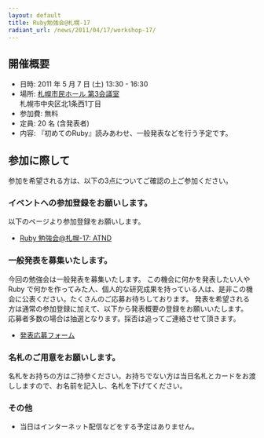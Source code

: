 ```yaml
---
layout: default
title: Ruby勉強会@札幌-17
radiant_url: /news/2011/04/17/workshop-17/
---
```

## 開催概要

- 日時: 2011 年 5 月 7 日 (土) 13:30 - 16:30
- 場所: [札幌市民ホール 第3会議室](http://www.sapporo-shiminhall.org/)<br/>
札幌市中央区北1条西1丁目
- 参加費: 無料
- 定員: 20 名 (含発表者)
- 内容: 『初めてのRuby』読みあわせ、一般発表などを行う予定です。

## 参加に際して

参加を希望される方は、以下の3点についてご確認の上ご参加ください。

### イベントへの参加登録をお願いします。

以下のページより参加登録をお願いします。

- [Ruby 勉強会@札幌-17: ATND](http://atnd.org/events/14959)

### 一般発表を募集いたします。

今回の勉強会は一般発表を募集いたします。
この機会に何かを発表したい人や Ruby で何かを作ってみた人、個人的な研究成果を持っている人は、是非この機会に公表ください。たくさんのご応募お待ちしております。
発表を希望される方は通常の参加登録に加えて、以下から発表概要の登録をお願いいたします。
応募者多数の場合は抽選となります。採否は追ってご連絡させて頂きます。

- [発表応募フォーム](https://spreadsheets.google.com/viewform?formkey=dFhScE13OFh0ZTY2aEpzdHVRUXZIRGc6MA#gid=0)

### 名札のご用意をお願いします。

名札をお持ちの方はご持参ください。お持ちでない方は当日名札とカードをお渡ししますので、お名前を記入し、名札を下げてください。

### その他

- 当日はインターネット配信などをする予定はありません。
